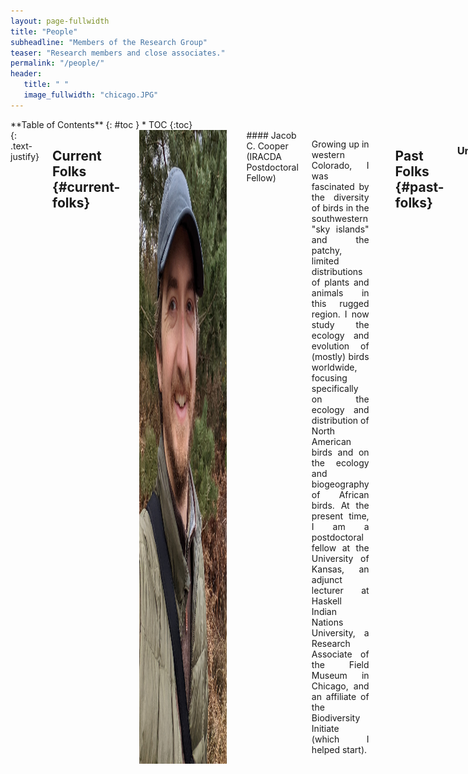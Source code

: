 ```yaml
---
layout: page-fullwidth
title: "People"
subheadline: "Members of the Research Group"
teaser: "Research members and close associates."
permalink: "/people/"
header:
   title: " "
   image_fullwidth: "chicago.JPG"
---
```

<div class="row">
<div class="medium-4 medium-push-8 columns" markdown="1">
<div class="panel radius" markdown="1">
**Table of Contents**
{: #toc }
*  TOC
{:toc}
</div>
</div><!-- /.medium-4.columns -->



<div class="medium-8 medium-pull-4 columns" markdown="1">
{: .text-justify}

## Current Folks   {#current-folks}

<img align="left" src="/images/cooper.jpg" alt="cooper" width="140" hspace="10"/>
#### Jacob C. Cooper (IRACDA Postdoctoral Fellow)
<p align="justify">Growing up in western Colorado, I was fascinated by the diversity of birds in the southwestern "sky islands" and the patchy, limited distributions of plants and animals in this rugged region. I now study the ecology and evolution of (mostly) birds worldwide, focusing specifically on the ecology and distribution of North American birds and on the ecology and biogeography of African birds. At the present time, I am a postdoctoral fellow at the University of Kansas, an adjunct lecturer at Haskell Indian Nations University, a Research Associate of the Field Museum in Chicago, and an affiliate of the Biodiversity Initiate (which I helped start).</p>
<br><br>
	
## Past Folks   {#past-folks}

### Undergraduates
	
#### Mélusine Velde
<p align="justify">Mélusine is broadly interested in conservation and biodiversity. Equally at home in the US and France, Mélusine has worked on a variety of projects on three continents, and her undergraduate thesis focused on testing the predictions of ecological niche models in Costa Rica. Mélusine recently completed a masters at Imperial College, Silwood Park.</p>
<br><br>

#### Sara Velásquez Restrepo
<p align="justify">Sara is broadly interested in biodiversity and conservation, and enjoys birding and traveling around her home country of Colombia. Her undergraduate thesis focused on studying ecological niche diversity in cotingas. Sara is currently pursuing a PhD at the Universidad EAFIT in Medellín.</p>
<br><br>
